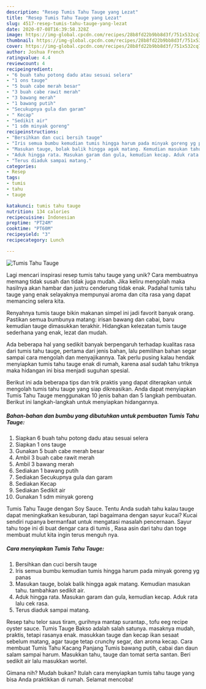 ```yaml
---
description: "Resep Tumis Tahu Tauge yang Lezat"
title: "Resep Tumis Tahu Tauge yang Lezat"
slug: 4517-resep-tumis-tahu-tauge-yang-lezat
date: 2020-07-08T16:39:58.328Z
image: https://img-global.cpcdn.com/recipes/28b8fd22b9bb8d3f/751x532cq70/tumis-tahu-tauge-foto-resep-utama.jpg
thumbnail: https://img-global.cpcdn.com/recipes/28b8fd22b9bb8d3f/751x532cq70/tumis-tahu-tauge-foto-resep-utama.jpg
cover: https://img-global.cpcdn.com/recipes/28b8fd22b9bb8d3f/751x532cq70/tumis-tahu-tauge-foto-resep-utama.jpg
author: Joshua French
ratingvalue: 4.4
reviewcount: 4
recipeingredient:
- "6 buah tahu potong dadu atau sesuai selera"
- "1 ons tauge"
- "5 buah cabe merah besar"
- "3 buah cabe rawit merah"
- "3 bawang merah"
- "1 bawang putih"
- "Secukupnya gula dan garam"
- " Kecap"
- "Sedikit air"
- "1 sdm minyak goreng"
recipeinstructions:
- "Bersihkan dan cuci bersih tauge"
- "Iris semua bumbu kemudian tumis hingga harum pada minyak goreng yg panas"
- "Masukan tauge, bolak balik hingga agak matang. Kemudian masukan tahu. tambahkan sedikit air."
- "Aduk hingga rata. Masukan garam dan gula, kemudian kecap. Aduk rata lalu cek rasa."
- "Terus diaduk sampai matang."
categories:
- Resep
tags:
- tumis
- tahu
- tauge

katakunci: tumis tahu tauge 
nutrition: 134 calories
recipecuisine: Indonesian
preptime: "PT24M"
cooktime: "PT60M"
recipeyield: "3"
recipecategory: Lunch

---
```



![Tumis Tahu Tauge](https://img-global.cpcdn.com/recipes/28b8fd22b9bb8d3f/751x532cq70/tumis-tahu-tauge-foto-resep-utama.jpg)

Lagi mencari inspirasi resep tumis tahu tauge yang unik? Cara membuatnya memang tidak susah dan tidak juga mudah. Jika keliru mengolah maka hasilnya akan hambar dan justru cenderung tidak enak. Padahal tumis tahu tauge yang enak selayaknya mempunyai aroma dan cita rasa yang dapat memancing selera kita.

Renyahnya tumis tauge bikin makanan simpel ini jadi favorit banyak orang. Pastikan semua bumbunya matang: irisan bawang dan cabai, baru kemudian tauge dimasukkan terakhir. Hidangkan kelezatan tumis tauge sederhana yang enak, lezat dan mudah.

Ada beberapa hal yang sedikit banyak berpengaruh terhadap kualitas rasa dari tumis tahu tauge, pertama dari jenis bahan, lalu pemilihan bahan segar sampai cara mengolah dan menyajikannya. Tak perlu pusing kalau hendak menyiapkan tumis tahu tauge enak di rumah, karena asal sudah tahu triknya maka hidangan ini bisa menjadi suguhan spesial.


Berikut ini ada beberapa tips dan trik praktis yang dapat diterapkan untuk mengolah tumis tahu tauge yang siap dikreasikan. Anda dapat menyiapkan Tumis Tahu Tauge menggunakan 10 jenis bahan dan 5 langkah pembuatan. Berikut ini langkah-langkah untuk menyiapkan hidangannya.

<!--inarticleads1-->

##### Bahan-bahan dan bumbu yang dibutuhkan untuk pembuatan Tumis Tahu Tauge:

1. Siapkan 6 buah tahu potong dadu atau sesuai selera
1. Siapkan 1 ons tauge
1. Gunakan 5 buah cabe merah besar
1. Ambil 3 buah cabe rawit merah
1. Ambil 3 bawang merah
1. Sediakan 1 bawang putih
1. Sediakan Secukupnya gula dan garam
1. Sediakan  Kecap
1. Sediakan Sedikit air
1. Gunakan 1 sdm minyak goreng


Tumis Tahu Tauge dengan Soy Sauce. Tentu Anda sudah tahu kalau tauge dapat meningkatkan kesuburan, tapi bagaimana dengan sayur kucai? Kucai sendiri rupanya bermanfaat untuk mengatasi masalah pencernaan. Sayur tahu toge ini di buat dengar cara di tumis , Rasa asin dari tahu dan toge membuat mulut kita ingin terus menguh nya. 

<!--inarticleads2-->

##### Cara menyiapkan Tumis Tahu Tauge:

1. Bersihkan dan cuci bersih tauge
1. Iris semua bumbu kemudian tumis hingga harum pada minyak goreng yg panas
1. Masukan tauge, bolak balik hingga agak matang. Kemudian masukan tahu. tambahkan sedikit air.
1. Aduk hingga rata. Masukan garam dan gula, kemudian kecap. Aduk rata lalu cek rasa.
1. Terus diaduk sampai matang.


Resep tahu telor saus tiram, gurihnya mantap surantap., tofu eeg recipe oyster sauce. Tumis Tauge Bakso adalah salah satunya. masaknya mudah, praktis, tetapi rasanya enak. masukkan tauge dan kecap ikan sesaat sebelum matang, agar tauge tetap crunchy segar, dan aroma kecap. Cara membuat Tumis Tahu Kacang Panjang Tumis bawang putih, cabai dan daun salam sampai harum. Masukkan tahu, tauge dan tomat serta santan. Beri sedikit air lalu masukkan wortel. 

Gimana nih? Mudah bukan? Itulah cara menyiapkan tumis tahu tauge yang bisa Anda praktikkan di rumah. Selamat mencoba!
